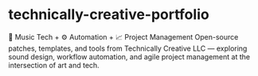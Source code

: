 # technically-creative-portfolio
🎵 Music Tech + ⚙️ Automation + 📈 Project Management Open-source patches, templates, and tools from Technically Creative LLC — exploring sound design, workflow automation, and agile project management at the intersection of art and tech.
